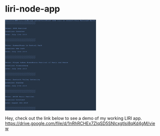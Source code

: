 # liri-node-app
<img src="images/LiriConcert.png" width= 300px; height= 300px;>

Hey, check out the link below to see a demo of my working LIRI app. 
https://drive.google.com/file/d/1nRhRCHEx7ZIqSD5SNlcxgtlsi8qKd4gM/view
